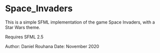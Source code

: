 # Space_Invaders

This is a simple SFML implementation of the game Space Invaders, with a Star Wars theme. 

Requires SFML 2.5

Author: Daniel Rouhana
Date: November 2020
